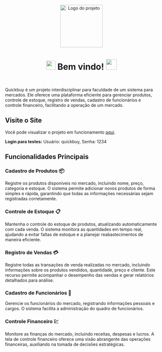<p align="center">
  <img src="./images/Logo_documentacao.png" alt="Logo do projeto" height="140">
</p>
<h1 align='center'><img src="https://media2.giphy.com/media/QssGEmpkyEOhBCb7e1/giphy.gif?cid=ecf05e47a0n3gi1bfqntqmob8g9aid1oyj2wr3ds3mg700bl&rid=giphy.gif" width ="30"> Bem vindo! <img src="https://media.giphy.com/media/hvRJCLFzcasrR4ia7z/giphy.gif" width="35"></h1> 
<br>

Quickbuy é um projeto interdisciplinar para faculdade de um sistema para mercados. Ele oferece uma plataforma eficiente para gerenciar produtos, controle de estoque, registro de vendas, cadastro de funcionários e controle financeiro, facilitando a operação de um mercado.

## Visite o Site

Você pode visualizar o projeto em funcionamento [aqui](https://henriquenery1.github.io/QuickBuy/login/login.html).

**Login para testes:** Usuário: quickbuy, Senha: 1234

## Funcionalidades Principais

### Cadastro de Produtos 📦
Registre os produtos disponíveis no mercado, incluindo nome, preço, categoria e estoque. O sistema permite adicionar novos produtos de forma simples e rápida, garantindo que todas as informações necessárias sejam registradas corretamente.

### Controle de Estoque 📋
Mantenha o controle do estoque de produtos, atualizando automaticamente com cada venda. O sistema monitora as quantidades em tempo real, ajudando a evitar faltas de estoque e a planejar reabastecimentos de maneira eficiente.

### Registro de Vendas 💳
Registre todas as transações de venda realizadas no mercado, incluindo informações sobre os produtos vendidos, quantidade, preço e cliente. Este recurso permite acompanhar o desempenho das vendas e gerar relatórios detalhados para análise.

### Cadastro de Funcionários 👥
Gerencie os funcionários do mercado, registrando informações pessoais e cargos. O sistema facilita a administração do quadro de funcionários.

### Controle Financeiro 💹
Monitore as finanças do mercado, incluindo receitas, despesas e lucros. A tela de controle financeiro oferece uma visão abrangente das operações financeiras, auxiliando na tomada de decisões estratégicas.
